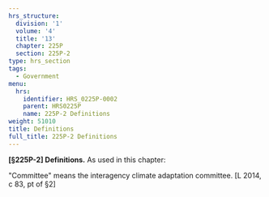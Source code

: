 ```yaml
---
hrs_structure:
  division: '1'
  volume: '4'
  title: '13'
  chapter: 225P
  section: 225P-2
type: hrs_section
tags:
  - Government
menu:
  hrs:
    identifier: HRS_0225P-0002
    parent: HRS0225P
    name: 225P-2 Definitions
weight: 51010
title: Definitions
full_title: 225P-2 Definitions
---
```

**[§225P-2] Definitions.** As used in this chapter:

"Committee" means the interagency climate adaptation committee. [L 2014, c 83, pt of §2]